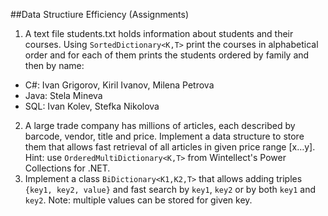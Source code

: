 ##Data Structiure Efficiency (Assignments)
1. A text file students.txt holds information about students and their courses.
Using `SortedDictionary<K,T>` print the courses in alphabetical order and for each of them prints the students ordered by family and then by name:
 * C#: Ivan Grigorov, Kiril Ivanov, Milena Petrova
 * Java: Stela Mineva
 * SQL: Ivan Kolev, Stefka Nikolova
2. A large trade company has millions of articles, each described by barcode, vendor, title and price. Implement a data structure to store them that allows fast retrieval of all articles in given price range [x…y]. Hint: use `OrderedMultiDictionary<K,T>` from Wintellect's Power Collections for .NET.
3. Implement a class `BiDictionary<K1,K2,T>` that allows adding triples `{key1, key2, value}` and fast search by `key1`, `key2` or by both `key1` and `key2`. Note: multiple values can be stored for given key.
 
